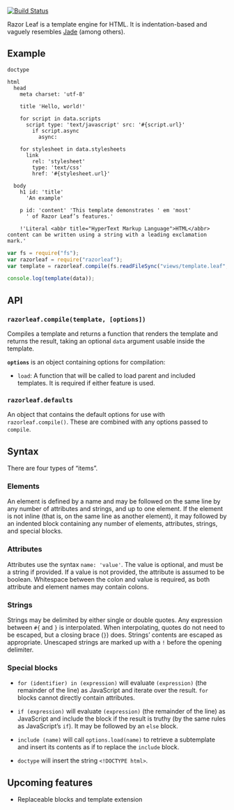 [![Build Status](https://travis-ci.org/campersander/razorleaf.png)](https://travis-ci.org/campersander/razorleaf)

Razor Leaf is a template engine for HTML. It is indentation-based and vaguely
resembles [Jade] \(among others).

## Example

```
doctype

html
  head
    meta charset: 'utf-8'

    title 'Hello, world!'

    for script in data.scripts
      script type: 'text/javascript' src: '#{script.url}'
        if script.async
          async:

    for stylesheet in data.stylesheets
      link
        rel: 'stylesheet'
        type: 'text/css'
        href: '#{stylesheet.url}'

  body
    h1 id: 'title'
      'An example'

    p id: 'content' 'This template demonstrates ' em 'most'
      ' of Razor Leaf’s features.'

    !'Literal <abbr title="HyperText Markup Language">HTML</abbr> content can be written using a string with a leading exclamation mark.'
```

```javascript
var fs = require("fs");
var razorleaf = require("razorleaf");
var template = razorleaf.compile(fs.readFileSync("views/template.leaf", "utf8"));

console.log(template(data));
```

## API

### `razorleaf.compile(template, [options])`

Compiles a template and returns a function that renders the template
and returns the result, taking an optional `data` argument usable inside
the template.

**`options`** is an object containing options for compilation:

- `load`: A function that will be called to load parent and included
  templates. It is required if either feature is used.

### `razorleaf.defaults`

An object that contains the default options for use with `razorleaf.compile()`.
These are combined with any options passed to `compile`.

## Syntax

There are four types of “items”.

### Elements

An element is defined by a name and may be followed on the same line by any
number of attributes and strings, and up to one element. If the element is not
inline (that is, on the same line as another element), it may followed by an
indented block containing any number of elements, attributes, strings, and
special blocks.

### Attributes

Attributes use the syntax `name: 'value'`. The value is optional, and must be a
string if provided. If a value is not provided, the attribute is assumed to be
boolean. Whitespace between the colon and value is required, as both attribute
and element names may contain colons.

### Strings

Strings may be delimited by either single or double quotes. Any expression
between `#{` and `}` is interpolated. When interpolating, quotes do not need to
be escaped, but a closing brace (`}`) does. Strings’ contents are escaped as
appropriate. Unescaped strings are marked up with a `!` before the opening
delimiter.

### Special blocks

- `for (identifier) in (expression)` will evaluate `(expression)` (the
  remainder of the line) as JavaScript and iterate over the result. `for`
  blocks cannot directly contain attributes.

- `if (expression)` will evaluate `(expression)` (the remainder of the line) as
  JavaScript and include the block if the result is truthy (by the same rules
  as JavaScript’s `if`). It may be followed by an `else` block.

- `include (name)` will call `options.load(name)` to retrieve a subtemplate and
  insert its contents as if to replace the `include` block.

- `doctype` will insert the string `<!DOCTYPE html>`.

## Upcoming features

- Replaceable blocks and template extension

[Jade]: http://jade-lang.com/
